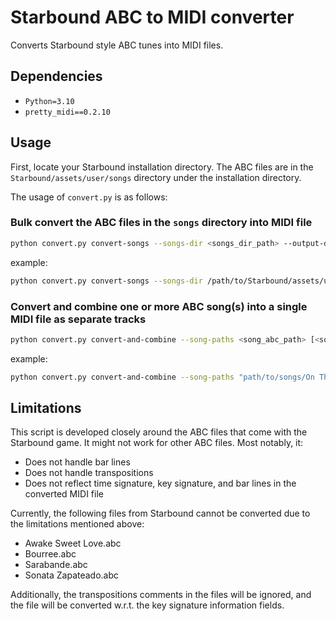 # Starbound ABC to MIDI converter

Converts Starbound style ABC tunes into MIDI files.

## Dependencies

- `Python=3.10`
- `pretty_midi==0.2.10`

## Usage

First, locate your Starbound installation directory. The ABC files are in the `Starbound/assets/user/songs` directory under the installation directory.

The usage of `convert.py` is as follows:

### Bulk convert the ABC files in the `songs` directory into MIDI file

```sh
python convert.py convert-songs --songs-dir <songs_dir_path> --output-dir <output_dir_path>
```

example:

```sh
python convert.py convert-songs --songs-dir /path/to/Starbound/assets/user/songs --output-dir ./songs_midi
```

### Convert and combine one or more ABC song(s) into a single MIDI file as separate tracks

```sh
python convert.py convert-and-combine --song-paths <song_abc_path> [<song_abc_path> ...] --output-path <output_mid_path>
```

example:

```sh
python convert.py convert-and-combine --song-paths "path/to/songs/On The Beach - Piano.abc" "path/to/songs/On The Beach - Violin.abc" "path/to/songs/On The Beach - Oboe.abc" --output-path "./On The Beach.mid"
```

## Limitations

This script is developed closely around the ABC files that come with the Starbound game. It might not work for other ABC files. Most notably, it:

- Does not handle bar lines
- Does not handle transpositions
- Does not reflect time signature, key signature, and bar lines in the converted MIDI file

Currently, the following files from Starbound cannot be converted due to the limitations mentioned above:

- Awake Sweet Love.abc
- Bourree.abc
- Sarabande.abc
- Sonata Zapateado.abc

Additionally, the transpositions comments in the files will be ignored, and the file will be converted w.r.t. the key signature information fields.